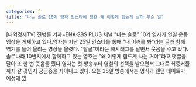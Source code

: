 ```yaml
---
categories: f
title: "나는 솔로 10기 영자 인스타에 영호 왜 이렇게 힘들게 살아 무슨 일"
---
```

[내외경제TV] 진병훈 기자=ENA·SBS PLUS 채널 "나는 솔로" 10기 영자가 연일 운동 영상을 게재하고 있다.영자는 지난 25일 인스타를 통해 "내 어깨를 봐"라는 글과 함께 역기를 들어 올리는 영상을 올렸다. "탈골"이라는 해시태그를 달면서 웃음을 주고 있다.솔로나라 10번지에서 함께하고 있는 영호는 "왜 이렇게 힘드게 사는 거야"라고 댓글을 달아 또 한 번 웃음을 줬다.영자는 첫 방송부터 영철의 선택을 받으면서 그대로 최종커플까지 갈 것인지 궁금증을 자아내고 있다. 오는 28일 방송에서는 영식과 랜덤 데이트가 예정돼 있
